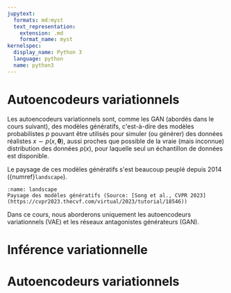 ```yaml
---
jupytext:
  formats: md:myst
  text_representation:
    extension: .md
    format_name: myst
kernelspec:
  display_name: Python 3
  language: python
  name: python3
---
```

# Autoencodeurs variationnels
Les autoencodeurs variationnels sont, comme les GAN (abordés dans le cours suivant), des modèles génératifs, c'est-à-dire des modèles probabilistes $p$ pouvant être utilisés pour 
simuler (ou générer) des données réalistes $x\sim p(x,\boldsymbol\theta)$, aussi proches que possible de la vraie (mais inconnue) distribution des données $p(x)$, pour laquelle seul un échantillon de données est disponible.

Le paysage de ces modèles génératifs s'est beaucoup peuplé depuis 2014 ({numref}`landscape`).



```{figure} ./images/landscapegen.png
:name: landscape
Paysage des modèles génératifs (Source: [Song et al., CVPR 2023](https://cvpr2023.thecvf.com/virtual/2023/tutorial/18546))
```

Dans ce cours, nous aborderons uniquement les autoencodeurs variationnels (VAE) et les réseaux antagonistes générateurs (GAN).



# Inférence variationnelle




# Autoencodeurs variationnels

